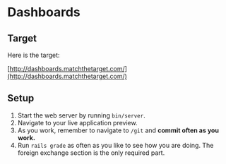 # Dashboards

## Target

Here is the target:

[http://dashboards.matchthetarget.com/](http://dashboards.matchthetarget.com/)

## Setup

1. Start the web server by running `bin/server`.
1. Navigate to your live application preview.
1. As you work, remember to navigate to `/git` and **commit often as you work.**
1. Run `rails grade` as often as you like to see how you are doing. The foreign exchange section is the only required part.
